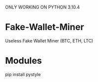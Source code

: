 ONLY WORKING ON PYTHON 3.10.4

# Fake-Wallet-Miner
Useless Fake Wallet Miner (BTC, ETH, LTC)

# Modules
pip install pystyle
